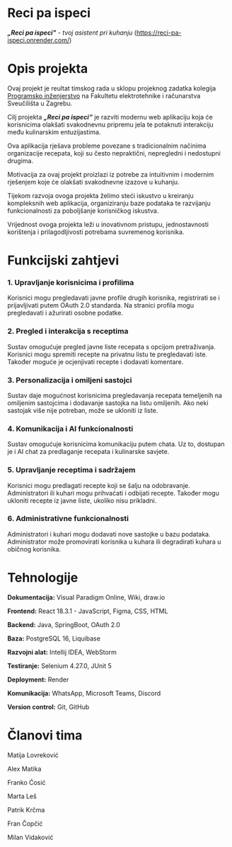 # Reci pa ispeci
 ***„Reci pa ispeci"** - tvoj asistent pri kuhanju* (https://reci-pa-ispeci.onrender.com/)

# Opis projekta

Ovaj projekt je reultat timskog rada u sklopu projeknog zadatka kolegija [Programsko inženjerstvo](https://www.fer.unizg.hr/predmet/proinz) na Fakultetu elektrotehnike i računarstva Sveučilišta u Zagrebu. 

Cilj projekta ***„Reci pa ispeci“*** je razviti modernu web aplikaciju koja će korisnicima olakšati svakodnevnu pripremu jela te potaknuti interakciju među kulinarskim entuzijastima. 

Ova aplikacija rješava probleme povezane s tradicionalnim načinima organizacije recepata, koji su često nepraktični, nepregledni i nedostupni drugima. 

Motivacija za ovaj projekt proizlazi iz potrebe za intuitivnim i modernim rješenjem koje će olakšati svakodnevne izazove u kuhanju. 

Tijekom razvoja ovoga projekta želimo steći iskustvo u kreiranju kompleksnih web aplikacija, organiziranju baze podataka te razvijanju funkcionalnosti za poboljšanje korisničkog iskustva. 

Vrijednost ovoga projekta leži u inovativnom pristupu, jednostavnosti korištenja i prilagodljivosti potrebama suvremenog korisnika.

# Funkcijski zahtjevi
### 1. Upravljanje korisnicima i profilima
Korisnici mogu pregledavati javne profile drugih korisnika, registrirati se i prijavljivati putem OAuth 2.0 standarda. Na stranici profila mogu pregledavati i ažurirati osobne podatke.
### 2. Pregled i interakcija s receptima
Sustav omogućuje pregled javne liste recepata s opcijom pretraživanja. Korisnici mogu spremiti recepte na privatnu listu te pregledavati iste. Također moguće je ocjenjivati recepte i dodavati komentare.
### 3. Personalizacija i omiljeni sastojci
Sustav daje mogućnost korisnicima pregledavanja recepata temeljenih na omiljenim sastojcima i dodavanje sastojka na listu omiljenih. Ako neki sastojak više nije potreban, može se ukloniti iz liste.
### 4. Komunikacija i AI funkcionalnosti
Sustav omogućuje korisnicima komunikaciju putem chata. Uz to, dostupan je i AI chat za predlaganje recepata i kulinarske savjete.
### 5. Upravljanje receptima i sadržajem
Korisnici mogu predlagati recepte koji se šalju na odobravanje. Administratori ili kuhari mogu prihvaćati i odbijati recepte. Također mogu ukloniti recepte iz javne liste, ukoliko nisu prikladni.
### 6. Administrativne funkcionalnosti
Administratori i kuhari mogu dodavati nove sastojke u bazu podataka. Administrator može promovirati korisnika u kuhara ili degradirati kuhara u običnog korisnika.


# Tehnologije
**Dokumentacija:** Visual Paradigm Online, Wiki, draw.io

**Frontend:** React 18.3.1 - JavaScript, Figma, CSS, HTML 

**Backend:** Java, SpringBoot, OAuth 2.0

**Baza:** PostgreSQL 16, Liquibase

**Razvojni alat:** Intellij IDEA, WebStorm

**Testiranje:** Selenium 4.27.0, JUnit 5

**Deployment:** Render

**Komunikacija:** WhatsApp, Microsoft Teams, Discord

**Version control:** Git, GitHub

# Članovi tima 
Matija Lovreković

Alex Matika

Franko Ćosić 

Marta Leš

Patrik Krčma

Fran Čopčić

Milan Vidaković

